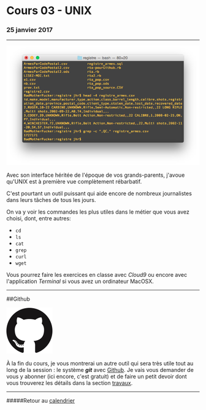 # Cours 03 - UNIX
### 25 janvier 2017
-----

![](/assets/terminal.png)

Avec son interface héritée de l'époque de vos grands-parents, j'avoue qu'UNIX est à première vue complètement rébarbatif.

C'est pourtant un outil puissant qui aide encore de nombreux journalistes dans leurs tâches de tous les jours.

On va y voir les commandes les plus utiles dans le métier que vous avez choisi, dont, entre autres:

- `cd`
- `ls`
- `cat`
- `grep`
- `curl`
- `wget`

Vous pourrez faire les exercices en classe avec *Cloud9* ou encore avec l'application *Terminal* si vous avez un ordinateur MacOSX.

-----

##Github

![](/assets/logo-github.png)

À la fin du cours, je vous montrerai un autre outil qui sera très utile tout au long de la session&nbsp;: le système _**git**_ avec [Github](http://github.com). Je vais vous demander de vous y abonner (ici encore, c'est gratuit) et de faire un petit devoir dont vous trouverez les détails dans la section [travaux](travaux.md#github).

-----

#####Retour au [calendrier](/calendrier.md)
